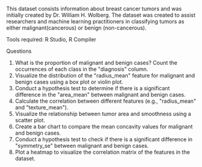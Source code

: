 This dataset consists information about breast cancer tumors and was initially
created by Dr. William H. Wolberg. The dataset was created to assist researchers and
machine learning practitioners in classifying tumors as either malignant(cancerous) or
benign (non-cancerous).

Tools required:
R Studio, R Compiler

Questions
1. What is the proportion of malignant and benign cases? Count the occurrences of each class in the "diagnosis" column.
2. Visualize the distribution of the "radius_mean" feature for malignant and benign cases using a box plot or violin plot.
3. Conduct a hypothesis test to determine if there is a significant difference in the "area_mean" between malignant and benign cases.
4. Calculate the correlation between different features (e.g., "radius_mean" and "texture_mean").
5. Visualize the relationship between tumor area and smoothness using a scatter plot.
6. Create a bar chart to compare the mean concavity values for malignant and benign cases.
7. Conduct a hypothesis test to check if there is a significant difference in "symmetry_se" between malignant and benign cases.
8. Plot a heatmap to visualize the correlation matrix of the features in the dataset.
